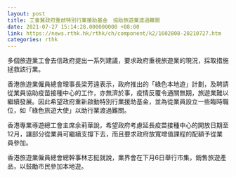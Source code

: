 ```yaml
---
layout: post
title: 工會冀政府重啟特別行業援助基金　協助旅遊業渡過難關
date: 2021-07-27 15:14:28.000000000 +08:00
link: https://news.rthk.hk/rthk/ch/component/k2/1602808-20210727.htm
categories: rthk
---
```


多個旅遊業工會去信政府提出一系列建議，要求政府重視旅遊業的現況，採取措施拯救該行業。

香港旅遊業僱員總會理事長梁芳遠表示，政府推出的「綠色本地遊」計劃，及聘請從業員協助疫苗接種中心的工作，亦無濟於事，疫情反覆令通關無期，旅遊業難以繼續發展。因此希望政府重新啟動特別行業援助基金，並為從業員設立一些臨時職位，如「綠色旅遊大使」以助行業渡過難關。

香港專業導遊總工會主席余莉華說，希望政府考慮延長疫苗接種中心的開放日期至12月，讓部分從業員可繼續支撐下去，而且要求政府放寬增值課程的配額予從業員參加。

香港旅遊業僱員總會總幹事林志挺就說，業界會在下月6日舉行市集，銷售旅遊產品，以鼓勵市民參加本地遊。
